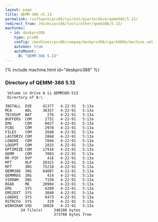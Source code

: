 ```yaml
---
layout: page
title: QEMM-386 v5.13
permalink: /software/pcx86/sys/ext/quarterdeck/qemm386/5.13/
redirect_from: /disks/pcx86/tools/other/qemm386/5.13/
machines:
  - id: deskpro386
    type: pcx86
    config: /machines/pcx86/compaq/deskpro386/cga/640kb/machine.xml
    autoGen: true
    autoMount:
      B: "QEMM-386 5.13"
---
```


{% include machine.html id="deskpro386" %}

### Directory of QEMM-386 5.13

     Volume in drive A is QEMM386-513
     Directory of A:\

    INSTALL  EXE     41377   4-22-91   5:13a
    MCA      ADL     36357   4-22-91   5:13a
    TECHSUP  BAT       276   4-22-91   5:13a
    BUFFERS  COM      2752   4-22-91   5:13a
    EMS      COM      6027   4-22-91   5:13a
    FCBS     COM      2978   4-22-91   5:13a
    FILES    COM      2688   4-22-91   5:13a
    LASTDRIV COM      2868   4-22-91   5:13a
    LOADHI   COM      7844   4-22-91   5:13a
    LOGOPT   COM      2833   4-22-91   5:13a
    OPTIMIZE COM     17916   4-22-91   5:13a
    QEMM     COM      7083   4-22-91   5:13a
    MF-PIF   DVP       416   4-22-91   5:13a
    MFT      HLP     20321   4-22-91   5:13a
    MFT      INS     75210   4-22-91   5:13a
    QEMM386  INS     64007   4-22-91   5:13a
    QEMMREG  INS       414   4-22-91   5:13a
    VIDRAM   INS      7150   4-22-91   5:13a
    READ     ME      20904   4-22-91   5:13a
    EMS      SYS      6209   4-22-91   5:13a
    EMS2EXT  SYS      3040   4-22-91   5:13a
    LOADHI   SYS      6473   4-22-91   5:13a
    RSTRCFG  SYS       319   4-22-91   5:13a
    WINHIRAM VXD     10826   4-22-91   5:13a
           24 file(s)     346288 bytes
                          373760 bytes free
